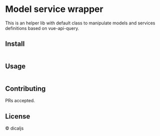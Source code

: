 # Model service wrapper

This is an helper lib with default class to manipulate models and services definitions based on vue-api-query.

## Install

```
```

## Usage

```
```

## Contributing

PRs accepted.

## License

© dicaljs
